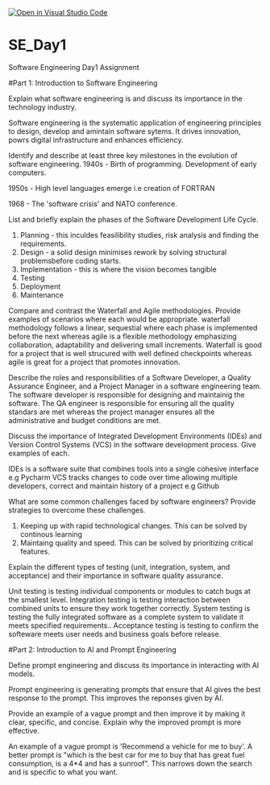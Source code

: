 [![Open in Visual Studio Code](https://classroom.github.com/assets/open-in-vscode-2e0aaae1b6195c2367325f4f02e2d04e9abb55f0b24a779b69b11b9e10269abc.svg)](https://classroom.github.com/online_ide?assignment_repo_id=18376198&assignment_repo_type=AssignmentRepo)
# SE_Day1
Software Engineering Day1 Assignment

#Part 1: Introduction to Software Engineering

Explain what software engineering is and discuss its importance in the technology industry.

Software engineering is the systematic application of engineering principles to design, develop and amintain software sytems.
It drives innovation, powrs digital infrastructure and enhances efficiency.

Identify and describe at least three key milestones in the evolution of software engineering.
1940s - Birth of programming. Development of early computers.

1950s - High level languages emerge i.e creation of FORTRAN

1968 - The 'software crisis' and NATO conference. 

List and briefly explain the phases of the Software Development Life Cycle.

1. Planning - this inculdes feasilibility studies, risk analysis and finding the requirements.
2. Design - a solid design minimises rework by solving structural problemsbefore coding starts.
3. Implementation - this is where the vision becomes tangible
4. Testing
5. Deployment
6. Maintenance

Compare and contrast the Waterfall and Agile methodologies. Provide examples of scenarios where each would be appropriate.
waterfall methodology follows a linear, sequestial where each phase is implemented before the next whereas agile is a flexible methodology emphasizing collaboration, adaptability and delivering small increments.
Waterfall is good for a project that is well strucured with well defined checkpoints whereas agile is great for a project that promotes innovation.

Describe the roles and responsibilities of a Software Developer, a Quality Assurance Engineer, and a Project Manager in a software engineering team.
The software developer is responsible for designing and maintainig the software. The QA engineer is responsible for ensuring all the quality standars are met whereas the project manager ensures all the administrative and budget conditions are met. 

Discuss the importance of Integrated Development Environments (IDEs) and Version Control Systems (VCS) in the software development process. Give examples of each.

IDEs is a software suite that combines tools into a single cohesive interface e.g Pycharm
VCS tracks changes to code over time allowing multiple developers, correct and maintain history of a project e.g Github

What are some common challenges faced by software engineers? Provide strategies to overcome these challenges.

1. Keeping up with rapid technological changes. This can be solved by continous learning
2. Maintaing quality and speed. This can be solved by prioritizing critical features.

Explain the different types of testing (unit, integration, system, and acceptance) and their importance in software quality assurance.

Unit testing is testing individual components or modules to catch bugs at the smallest level.
Integration testing is testing interaction between combined units to ensure they work together correctly.
System testing is testing the fully integrated software as a complete system to validate it meets specified requirements..
Acceptance testing is testing to confirm the softeware meets user needs and business goals before release.

#Part 2: Introduction to AI and Prompt Engineering


Define prompt engineering and discuss its importance in interacting with AI models.

Prompt engineering is generating prompts that ensure that AI gives the best response to the prompt. This improves the reponses given by AI.

Provide an example of a vague prompt and then improve it by making it clear, specific, and concise. Explain why the improved prompt is more effective.

An example of a vague prompt is 'Recommend a vehicle for me to buy'. A better prompt is "which is the best car for me to buy that has great fuel consumption, is a 4*4 and has a sunroof". This narrows down the search and is specific to what you want.

